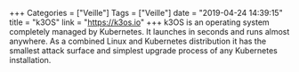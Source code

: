 +++
Categories = ["Veille"]
Tags = ["Veille"]
date = "2019-04-24 14:39:15"
title = "k3OS"
link = "https://k3os.io"
+++
k3OS is an operating system completely managed by Kubernetes. It launches in seconds and runs almost anywhere. As a combined Linux and Kubernetes distribution it has the smallest attack surface and simplest upgrade process of any Kubernetes installation.